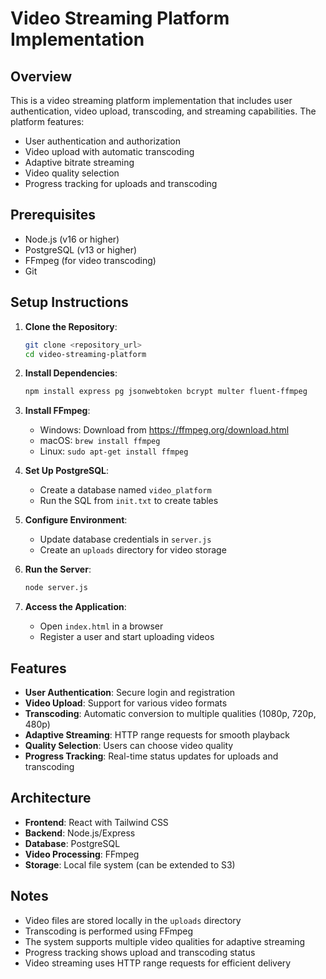 # Video Streaming Platform Implementation

## Overview
This is a video streaming platform implementation that includes user authentication, video upload, transcoding, and streaming capabilities. The platform features:
- User authentication and authorization
- Video upload with automatic transcoding
- Adaptive bitrate streaming
- Video quality selection
- Progress tracking for uploads and transcoding

## Prerequisites
- Node.js (v16 or higher)
- PostgreSQL (v13 or higher)
- FFmpeg (for video transcoding)
- Git

## Setup Instructions
1. **Clone the Repository**:
   ```bash
   git clone <repository_url>
   cd video-streaming-platform
   ```

2. **Install Dependencies**:
   ```bash
   npm install express pg jsonwebtoken bcrypt multer fluent-ffmpeg
   ```

3. **Install FFmpeg**:
   - Windows: Download from https://ffmpeg.org/download.html
   - macOS: `brew install ffmpeg`
   - Linux: `sudo apt-get install ffmpeg`

4. **Set Up PostgreSQL**:
   - Create a database named `video_platform`
   - Run the SQL from `init.txt` to create tables

5. **Configure Environment**:
   - Update database credentials in `server.js`
   - Create an `uploads` directory for video storage

6. **Run the Server**:
   ```bash
   node server.js
   ```

7. **Access the Application**:
   - Open `index.html` in a browser
   - Register a user and start uploading videos

## Features
- **User Authentication**: Secure login and registration
- **Video Upload**: Support for various video formats
- **Transcoding**: Automatic conversion to multiple qualities (1080p, 720p, 480p)
- **Adaptive Streaming**: HTTP range requests for smooth playback
- **Quality Selection**: Users can choose video quality
- **Progress Tracking**: Real-time status updates for uploads and transcoding

## Architecture
- **Frontend**: React with Tailwind CSS
- **Backend**: Node.js/Express
- **Database**: PostgreSQL
- **Video Processing**: FFmpeg
- **Storage**: Local file system (can be extended to S3)

## Notes
- Video files are stored locally in the `uploads` directory
- Transcoding is performed using FFmpeg
- The system supports multiple video qualities for adaptive streaming
- Progress tracking shows upload and transcoding status
- Video streaming uses HTTP range requests for efficient delivery